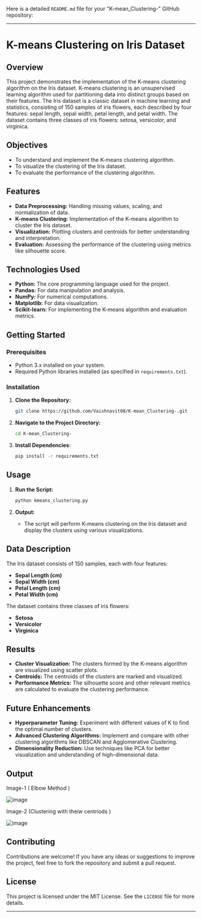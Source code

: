 Here is a detailed `README.md` file for your "K-mean_Clustering-" GitHub repository:

---

# K-means Clustering on Iris Dataset

## Overview

This project demonstrates the implementation of the K-means clustering algorithm on the Iris dataset. K-means clustering is an unsupervised learning algorithm used for partitioning data into distinct groups based on their features. The Iris dataset is a classic dataset in machine learning and statistics, consisting of 150 samples of iris flowers, each described by four features: sepal length, sepal width, petal length, and petal width. The dataset contains three classes of iris flowers: setosa, versicolor, and virginica.

## Objectives

- To understand and implement the K-means clustering algorithm.
- To visualize the clustering of the Iris dataset.
- To evaluate the performance of the clustering algorithm.

## Features

- **Data Preprocessing:** Handling missing values, scaling, and normalization of data.
- **K-means Clustering:** Implementation of the K-means algorithm to cluster the Iris dataset.
- **Visualization:** Plotting clusters and centroids for better understanding and interpretation.
- **Evaluation:** Assessing the performance of the clustering using metrics like silhouette score.

## Technologies Used

- **Python:** The core programming language used for the project.
- **Pandas:** For data manipulation and analysis.
- **NumPy:** For numerical computations.
- **Matplotlib:** For data visualization.
- **Scikit-learn:** For implementing the K-means algorithm and evaluation metrics.

## Getting Started

### Prerequisites

- Python 3.x installed on your system.
- Required Python libraries installed (as specified in `requirements.txt`).

### Installation

1. **Clone the Repository:**
   ```sh
   git clone https://github.com/Vaishnavit08/K-mean_Clustering-.git
   ```

2. **Navigate to the Project Directory:**
   ```sh
   cd K-mean_Clustering-
   ```

3. **Install Dependencies:**
   ```sh
   pip install -r requirements.txt
   ```

## Usage

1. **Run the Script:**
   ```sh
   python kmeans_clustering.py
   ```

2. **Output:**
   - The script will perform K-means clustering on the Iris dataset and display the clusters using various visualizations.

## Data Description

The Iris dataset consists of 150 samples, each with four features:
- **Sepal Length (cm)**
- **Sepal Width (cm)**
- **Petal Length (cm)**
- **Petal Width (cm)**

The dataset contains three classes of iris flowers:
- **Setosa**
- **Versicolor**
- **Virginica**

## Results

- **Cluster Visualization:** The clusters formed by the K-means algorithm are visualized using scatter plots.
- **Centroids:** The centroids of the clusters are marked and visualized.
- **Performance Metrics:** The silhouette score and other relevant metrics are calculated to evaluate the clustering performance.

## Future Enhancements

- **Hyperparameter Tuning:** Experiment with different values of K to find the optimal number of clusters.
- **Advanced Clustering Algorithms:** Implement and compare with other clustering algorithms like DBSCAN and Agglomerative Clustering.
- **Dimensionality Reduction:** Use techniques like PCA for better visualization and understanding of high-dimensional data.


## Output


Image-1 ( Elbow Method )




![image](https://github.com/user-attachments/assets/0e905a09-0dc3-412f-a1ea-4ba3d53ceaba)




Image-2 (Clustering with theiw centriods )





![image](https://github.com/user-attachments/assets/4b9fb568-93a1-488f-a35f-fe6af14a189b)


## Contributing

Contributions are welcome! If you have any ideas or suggestions to improve the project, feel free to fork the repository and submit a pull request.

## License

This project is licensed under the MIT License. See the `LICENSE` file for more details.



---
